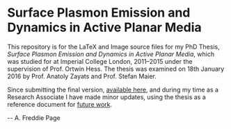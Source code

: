 # Surface Plasmon Emission and Dynamics in Active Planar Media
This repository is for the LaTeX and Image source files for my PhD Thesis,
*Surface Plasmon Emission and Dynamics in Active Planar Media*,
which was studied for at Imperial College London, 2011–2015 under the supervision of Prof. Ortwin Hess.
The thesis was examined on 18th January 2016 by Prof. Anatoly Zayats and Prof. Stefan Maier.

Since submitting the final version,
[available here](https://spiral.imperial.ac.uk/handle/10044/1/30760),
and during my time as a Research Associate I have made minor updates, using the thesis as a reference document for
[future work](https://scholar.google.com/citations?user=OSjycdYAAAAJ&hl=en).

-- A. Freddie Page
